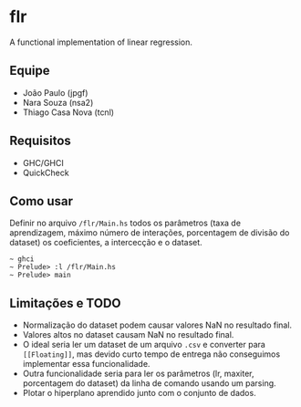 # flr
A functional implementation of linear regression.

## Equipe
- João Paulo (jpgf)
- Nara Souza (nsa2)
- Thiago Casa Nova (tcnl)

## Requisitos
- GHC/GHCI
- QuickCheck

## Como usar
Definir no arquivo `/flr/Main.hs` todos os parâmetros (taxa de aprendizagem, máximo número de interações, porcentagem de divisão do dataset) os coeficientes, a intercecção e o dataset.
```
~ ghci
~ Prelude> :l /flr/Main.hs
~ Prelude> main
```

## Limitações e TODO
* Normalização do dataset podem causar valores NaN no resultado final.
* Valores altos no dataset causam NaN no resultado final.
* O ideal seria ler um dataset de um arquivo `.csv` e converter para `[[Floating]]`,
  mas devido curto tempo de entrega não conseguimos implementar essa funcionalidade.
* Outra funcionalidade seria para ler os parâmetros (lr, maxiter, porcentagem do dataset)
  da linha de comando usando um parsing.
* Plotar o hiperplano aprendido junto com o conjunto de dados.
